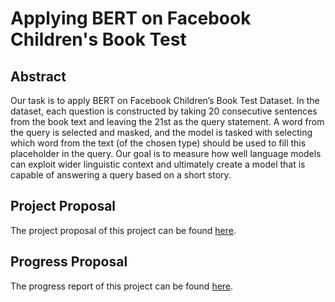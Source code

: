 # Applying BERT on Facebook Children's Book Test

## Abstract
Our task is to apply BERT on Facebook Children’s Book Test Dataset. In the dataset, each question is constructed by taking 20 consecutive sentences from the book text and leaving the 21st as the query statement. A word from the query is selected and masked, and the model is tasked with selecting which word from the text (of the chosen type) should be used to fill this placeholder in the query.
Our goal is to measure how well language models can exploit wider linguistic context and ultimately create a model that is capable of answering a query based on a short story.

## Project Proposal
The project proposal of this project can be found [here](https://github.com/daisy91530/CourseProject/tree/main/Docs).

## Progress Proposal
The progress report of this project can be found [here](https://github.com/daisy91530/CourseProject/blob/main/Docs/410%20Project%20Progress%20Report%20-%20Children%20Hooray.pdf).